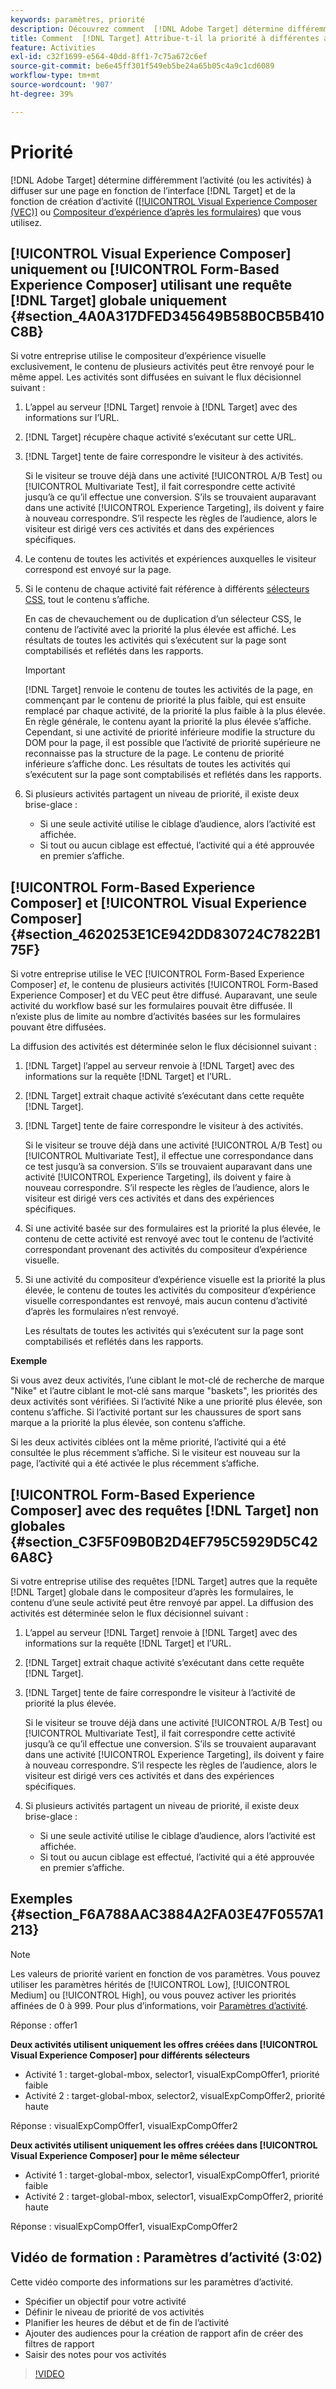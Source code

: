 ```yaml
---
keywords: paramètres, priorité
description: Découvrez comment  [!DNL Adobe Target] détermine différemment l’activité (ou les activités) à diffuser sur une page en fonction de l’interface  [!DNL Target] et de la fonction de création d’activité que vous utilisez.
title: Comment  [!DNL Target] Attribue-t-il la priorité à différentes activités ?
feature: Activities
exl-id: c32f1699-e564-40dd-8ff1-7c75a672c6ef
source-git-commit: be6e45ff301f549eb5be24a65b05c4a9c1cd6089
workflow-type: tm+mt
source-wordcount: '907'
ht-degree: 39%

---
```


# Priorité

[!DNL Adobe Target] détermine différemment l’activité (ou les activités) à diffuser sur une page en fonction de l’interface [!DNL Target] et de la fonction de création d’activité ([[!UICONTROL Visual Experience Composer (VEC)]](/help/main/c-experiences/c-visual-experience-composer/visual-experience-composer.md) ou [Compositeur d’expérience d’après les formulaires](/help/main/c-experiences/form-experience-composer.md)) que vous utilisez.

## [!UICONTROL Visual Experience Composer] uniquement ou [!UICONTROL Form-Based Experience Composer] utilisant une requête [!DNL Target] globale uniquement {#section_4A0A317DFED345649B58B0CB5B410C8B}

Si votre entreprise utilise le compositeur d’expérience visuelle exclusivement, le contenu de plusieurs activités peut être renvoyé pour le même appel. Les activités sont diffusées en suivant le flux décisionnel suivant :

1. L’appel au serveur [!DNL Target] renvoie à [!DNL Target] avec des informations sur l’URL.
1. [!DNL Target] récupère chaque activité s’exécutant sur cette URL.
1. [!DNL Target] tente de faire correspondre le visiteur à des activités.

   Si le visiteur se trouve déjà dans une activité [!UICONTROL A/B Test] ou [!UICONTROL Multivariate Test], il fait correspondre cette activité jusqu’à ce qu’il effectue une conversion. S’ils se trouvaient auparavant dans une activité [!UICONTROL Experience Targeting], ils doivent y faire à nouveau correspondre. S’il respecte les règles de l’audience, alors le visiteur est dirigé vers ces activités et dans des expériences spécifiques.

1. Le contenu de toutes les activités et expériences auxquelles le visiteur correspond est envoyé sur la page.
1. Si le contenu de chaque activité fait référence à différents [sélecteurs CSS](/help/main/c-experiences/c-visual-experience-composer/vec-selectors.md#concept_4EB7663E255F439B8D24079D23479337), tout le contenu s’affiche.

   En cas de chevauchement ou de duplication d’un sélecteur CSS, le contenu de l’activité avec la priorité la plus élevée est affiché. Les résultats de toutes les activités qui s’exécutent sur la page sont comptabilisés et reflétés dans les rapports.

   >[!IMPORTANT]
   >
   >[!DNL Target] renvoie le contenu de toutes les activités de la page, en commençant par le contenu de priorité la plus faible, qui est ensuite remplacé par chaque activité, de la priorité la plus faible à la plus élevée. En règle générale, le contenu ayant la priorité la plus élevée s’affiche. Cependant, si une activité de priorité inférieure modifie la structure du DOM pour la page, il est possible que l’activité de priorité supérieure ne reconnaisse pas la structure de la page. Le contenu de priorité inférieure s’affiche donc. Les résultats de toutes les activités qui s’exécutent sur la page sont comptabilisés et reflétés dans les rapports.

1. Si plusieurs activités partagent un niveau de priorité, il existe deux brise-glace :

   * Si une seule activité utilise le ciblage d’audience, alors l’activité est affichée.
   * Si tout ou aucun ciblage est effectué, l’activité qui a été approuvée en premier s’affiche.

## [!UICONTROL Form-Based Experience Composer] et [!UICONTROL Visual Experience Composer] {#section_4620253E1CE942DD830724C7822B175F}

Si votre entreprise utilise le VEC [!UICONTROL Form-Based Experience Composer] *et*, le contenu de plusieurs activités [!UICONTROL Form-Based Experience Composer] et du VEC peut être diffusé. Auparavant, une seule activité du workflow basé sur les formulaires pouvait être diffusée. Il n’existe plus de limite au nombre d’activités basées sur les formulaires pouvant être diffusées.

La diffusion des activités est déterminée selon le flux décisionnel suivant :

1. [!DNL Target] l’appel au serveur renvoie à [!DNL Target] avec des informations sur la requête [!DNL Target] et l’URL.
1. [!DNL Target] extrait chaque activité s’exécutant dans cette requête [!DNL Target].
1. [!DNL Target] tente de faire correspondre le visiteur à des activités.

   Si le visiteur se trouve déjà dans une activité [!UICONTROL A/B Test] ou [!UICONTROL Multivariate Test], il effectue une correspondance dans ce test jusqu’à sa conversion. S’ils se trouvaient auparavant dans une activité [!UICONTROL Experience Targeting], ils doivent y faire à nouveau correspondre. S’il respecte les règles de l’audience, alors le visiteur est dirigé vers ces activités et dans des expériences spécifiques.

1. Si une activité basée sur des formulaires est la priorité la plus élevée, le contenu de cette activité est renvoyé avec tout le contenu de l’activité correspondant provenant des activités du compositeur d’expérience visuelle.
1. Si une activité du compositeur d’expérience visuelle est la priorité la plus élevée, le contenu de toutes les activités du compositeur d’expérience visuelle correspondantes est renvoyé, mais aucun contenu d’activité d’après les formulaires n’est renvoyé.

   Les résultats de toutes les activités qui s’exécutent sur la page sont comptabilisés et reflétés dans les rapports.

**Exemple**

Si vous avez deux activités, l’une ciblant le mot-clé de recherche de marque &quot;Nike&quot; et l’autre ciblant le mot-clé sans marque &quot;baskets&quot;, les priorités des deux activités sont vérifiées. Si l’activité Nike a une priorité plus élevée, son contenu s’affiche. Si l’activité portant sur les chaussures de sport sans marque a la priorité la plus élevée, son contenu s’affiche.

Si les deux activités ciblées ont la même priorité, l’activité qui a été consultée le plus récemment s’affiche. Si le visiteur est nouveau sur la page, l’activité qui a été activée le plus récemment s’affiche.

## [!UICONTROL Form-Based Experience Composer] avec des requêtes [!DNL Target] non globales {#section_C3F5F09B0B2D4EF795C5929D5C426A8C}

Si votre entreprise utilise des requêtes [!DNL Target] autres que la requête [!DNL Target] globale dans le compositeur d’après les formulaires, le contenu d’une seule activité peut être renvoyé par appel. La diffusion des activités est déterminée selon le flux décisionnel suivant :

1. L’appel au serveur [!DNL Target] renvoie à [!DNL Target] avec des informations sur la requête [!DNL Target] et l’URL.
1. [!DNL Target] extrait chaque activité s’exécutant dans cette requête [!DNL Target].
1. [!DNL Target] tente de faire correspondre le visiteur à l’activité de priorité la plus élevée.

   Si le visiteur se trouve déjà dans une activité [!UICONTROL A/B Test] ou [!UICONTROL Multivariate Test], il fait correspondre cette activité jusqu’à ce qu’il effectue une conversion. S’ils se trouvaient auparavant dans une activité [!UICONTROL Experience Targeting], ils doivent y faire à nouveau correspondre. S’il respecte les règles de l’audience, alors le visiteur est dirigé vers ces activités et dans des expériences spécifiques.

1. Si plusieurs activités partagent un niveau de priorité, il existe deux brise-glace :

   * Si une seule activité utilise le ciblage d’audience, alors l’activité est affichée.
   * Si tout ou aucun ciblage est effectué, l’activité qui a été approuvée en premier s’affiche.

## Exemples {#section_F6A788AAC3884A2FA03E47F0557A1213}

>[!NOTE]
>
>Les valeurs de priorité varient en fonction de vos paramètres. Vous pouvez utiliser les paramètres hérités de [!UICONTROL Low], [!UICONTROL Medium] ou [!UICONTROL High], ou vous pouvez activer les priorités affinées de 0 à 999. Pour plus d’informations, voir [Paramètres d’activité](/help/main/c-activities/activity-settings.md#task_C6B2FF8374724933BE79A83549B9CD02).

Réponse : offer1

**Deux activités utilisent uniquement les offres créées dans [!UICONTROL Visual Experience Composer] pour différents sélecteurs**

* Activité 1 : target-global-mbox, selector1, visualExpCompOffer1, priorité faible
* Activité 2 : target-global-mbox, selector2, visualExpCompOffer2, priorité haute

Réponse : visualExpCompOffer1, visualExpCompOffer2

**Deux activités utilisent uniquement les offres créées dans [!UICONTROL Visual Experience Composer] pour le même sélecteur**

* Activité 1 : target-global-mbox, selector1, visualExpCompOffer1, priorité faible
* Activité 2 : target-global-mbox, selector1, visualExpCompOffer2, priorité haute

Réponse : visualExpCompOffer1, visualExpCompOffer2

## Vidéo de formation : Paramètres d’activité (3:02)

Cette vidéo comporte des informations sur les paramètres d’activité.

* Spécifier un objectif pour votre activité
* Définir le niveau de priorité de vos activités
* Planifier les heures de début et de fin de l’activité
* Ajouter des audiences pour la création de rapport afin de créer des filtres de rapport
* Saisir des notes pour vos activités

>[!VIDEO](https://video.tv.adobe.com/v/17381)
